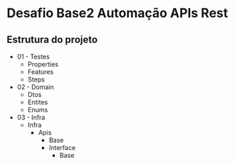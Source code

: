 # Desafio Base2 Automação APIs Rest

## Estrutura do projeto

- 01 - Testes
  - Properties
  - Features
  - Steps
- 02 - Domain
  - Dtos
  - Entites
  - Enums
- 03 - Infra
  - Infra
    - Apis
      - Base
      - Interface
        - Base
